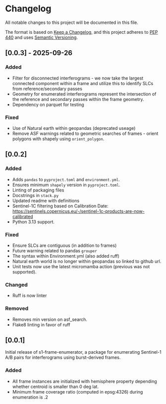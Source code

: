 # Changelog

All notable changes to this project will be documented in this file.

The format is based on [Keep a Changelog](https://keepachangelog.com/en/1.0.0/),
and this project adheres to [PEP 440](https://www.python.org/dev/peps/pep-0440/)
and uses [Semantic Versioning](https://semver.org/spec/v2.0.0.html).


## [0.0.3] - 2025-09-26

### Added
* Filter for disconnected interferograms - we now take the largest connected component within a frame and utilize this to identify SLCs from reference/secondary passes
* Geometry for enumerated interferograms represent the intersection of the reference and secondary passes within the frame geometry.
* Dependency on parquet for testing

### Fixed
* Use of Natural earth within geopandas (deprecated useage)
* Remove ASF warnings related to geometric searches of frames - orient polygons with shapely using `orient_polygon`.

## [0.0.2]

### Added
* Adds `pandas` to `pyproject.toml` and `environment.yml`. 
* Ensures minimum `shapely` version in `pyproject.toml`.
* Linting of packaging files
* Docstrings in `stack.py`
* Updated readme with definitions
* Sentinel-1C filtering based on Calibration Date: https://sentinels.copernicus.eu/-/sentinel-1c-products-are-now-calibrated
* Python 3.13 support.

### Fixed
* Ensure SLCs are contiguous (in addition to frames)
* Future warning related to pandas `grouper`
* The syntax within Environment.yml (also added ruff)
* Natural earth world is no longer within geopandas so linked to github url.
* Unit tests now use the latest micromamba action (previous was not supported).

### Changed
* Ruff is now linter

### Removed
* Removes min version on asf_search. 
* Flake8 linting in favor of ruff


## [0.0.1]

Initial release of s1-frame-enumerator, a package for enumerating Sentinel-1 A/B pairs
for interferograms using burst-derived frames.

### Added
* All frame instances are initialized with hemisphere property depending whether centroid is smaller than 0 deg lat.
* Minimum frame coverage ratio (computed in epsg:4326) during enumeration is .2
